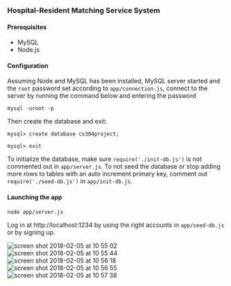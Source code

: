 ### Hospital-Resident Matching Service System

#### Prerequisites

- MySQL
- Node.js

#### Configuration
Assuming Node and MySQL has been installed, MySQL server started and the `root` password set according
to `app/connection.js`, connect to the server by running the command below and entering the password

```
mysql -uroot -p
```

Then create the database and exit:
```
mysql> create database cs304project;

mysql> exit
```

To initialize the database, make sure `require('./init-db.js')` is not commented out in `app/server.js`.
To not seed the database or stop adding more rows to tables with an auto increment primary key, comment out `require('./seed-db.js')` in `app/init-db.js`.
#### Launching the app

```
node app/server.js
```

Log in at http://localhost:1234 by using the right accounts in `app/seed-db.js` or by signing up.

![screen shot 2018-02-05 at 10 55 02](https://user-images.githubusercontent.com/18509246/36058575-e06f081e-0dd8-11e8-8aaf-1f931f000bc3.png)
![screen shot 2018-02-05 at 10 55 44](https://user-images.githubusercontent.com/18509246/36058577-f2bef6e6-0dd8-11e8-9f70-bc9486ca4490.png)
![screen shot 2018-02-05 at 10 56 18](https://user-images.githubusercontent.com/18509246/36058584-26dd1d90-0dd9-11e8-8a1a-07becc4e30dc.png)
![screen shot 2018-02-05 at 10 56 55](https://user-images.githubusercontent.com/18509246/36058585-29e47a6a-0dd9-11e8-8af9-f2fcc7c00a62.png)
![screen shot 2018-02-05 at 10 57 38](https://user-images.githubusercontent.com/18509246/36058586-2ba9463c-0dd9-11e8-91c1-44ba52180930.png)
